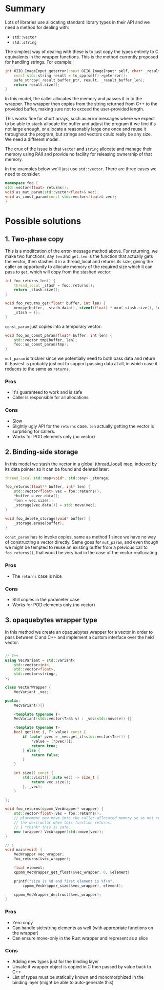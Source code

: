 # Summary

Lots of libraries use allocating standard library types in their API and we need a method for dealing with:
- `std::vector`
- `std::string`

The simplest way of dealing with these is to just copy the types entirely to C equivalents in the wrapper functions. This is the method currently proposed for handling strings. For example:
```c++
int OIIO_ImageInput_geterror(const OIIO_ImageInput* self, char* _result_buffer_ptr, int _result_buffer_len) {
    const std::string result = to_cpp(self)->geterror();
    safe_strcpy(_result_buffer_ptr, result, _result_buffer_len);
    return result.size();
}
```
In this model, the caller allocates the memory and passes it in to the wrapper. The wrapper then copies from the string returned from C++ to the provided buffer, making sure not to exceed the user-provided length.

This works fine for short arrays, such as error messages where we expect to be able to stack-allocate the buffer and adjust the program if we find it's not large enough, or allocate a reasonably large one once and reuse it throughout the program, but strings and vectors could really be any size. We need a different model.

The crux of the issue is that `vector` and `string` allocate and manage their memory using RAII and provide no facility for releasing ownership of that memory.

In the examples below we'll just use `std::vector`. There are three cases we need to consider:

```c++
namespace foo {
std::vector<float> returns();
void as_mut_param(std::vector<float>& vec);
void as_const_param(const std::vector<float>& vec);
}
```

# Possible solutions

## 1. Two-phase copy

This is a modifcation of the error-message method above. For returning, we make two functions, say `len` and `get`. `len` is the function that actually gets the vector, then stashes it in a thread_local and returns its size, giving the caller an opportunity to allocate memory of the required size which it can pass to `get`, which will copy from the stashed vector:

```c++
int foo_returns_len() {
    thread_local _stash = foo::returns();
    return _stash.size();
}

void foo_returns_get(float* buffer, int len) {
    memcpy(buffer, _stash.data(), sizeof(float) * min(_stash.size(), len));
    _stash = {};
}
```

`const_param` just copies into a temporary vector:
```c++
void foo_as_const_param(float* buffer, int len) {
    std::vector tmp{buffer, len};
    foo::as_const_param(tmp);
}
```

`mut_param` is trickier since we potentially need to both pass data and return it. Easiest is probably just not to support passing data at all, in which case it reduces to the same as `returns`.

### Pros
- It's guaranteed to work and is safe
- Caller is responsible for all allocations

### Cons
- Slow
- Slightly ugly API for the `returns` case. `len` actually getting the vector is surprising for callers.
- Works for POD elements only (no vector<string>)

## 2. Binding-side storage

In this model we stash the vector in a global (thread_local) map, indexed by its data pointer so it can be found and deleted later:

```c++
thread_local std::map<void*, std::any> _storage;

foo_returns(float** buffer, int* len) {
    std::vector<float> vec = foo::returns();
    *buffer = vec.data();
    *len = vec.size();
    _storage[vec.data()] = std::move(vec);
}

void foo_delete_storage(void* buffer) {
    _storage.erase(buffer);
}
```

`const_param` has to invoke copies, same as method 1 since we have no way of constructing a vector directly. Same goes for `mut_param`, and even though we might be tempted to reuse an existing buffer from a previous call to `foo_returns()`, that would be very bad in the case of the vector reallocating.

### Pros
- The `returns` case is nice

### Cons
- Still copies in the parameter case
- Works for POD elements only (no vector<string>)

## 3. opaquebytes wrapper type

In this method we create an opaquebytes wrapper for a vector in order to pass between C and C++ and implement a custom interface over the held vector.

```c++

// C++
using VecVariant = std::variant<
    std::vector<int>,
    std::vector<float>,
    std::vector<string>,
>;

class VectorWrapper {
    VecVariant _vec;

public:
    VecVariant(){}

    <template typename T>
    VecVariant(std::vector<T>&& v) : _vec(std::move(v)) {}

    <template typename T>
    bool get(int i, T* value) const {
        if (auto* pvec = _vec.get_if<std::vector<T>>()) {
            *value = (*pvec)[i];
            return true;
        } else {
            return false;
        }
    }

    int size() const {
        std::visit([](auto vec) -> size_t {
            return vec.size();
        }, _vec);
    }

};

void foo_returns(cppmm_VecWrapper* wrapper) {
    std::vector<float> vec = foo::returns();
    // placement new move into the caller-allocated memory so as not to call
    // the destructor when this function returns.
    // I *think* this is safe.
    new (wrapper) VecWrapper(std::move(vec));
}

// C
void main(void) {
    VecWrapper vec_wrapper;
    foo_returns(&vec_wrapper);

    float element;
    cppmm_VecWrapper_get_float(&vec_wrapper, 0, &element)

    printf("size is %d and first element is %f\n",
        cppmm_VecWrapper_size(&vec_wrapper), element);

    cppmm_VecWrapper_destruct(&vec_wrapper);
}

```

### Pros
- Zero copy
- Can handle std::string elements as well (with appropriate functions on the wrapper)
- Can ensure move-only in the Rust wrapper and represent as a slice

### Cons
- Adding new types just for the binding layer
- Unsafe if wrapper object is copied in C then passed by value back to C++
- List of types must be statically known and monomorphized in the binding layer (might be able to auto-generate this)

